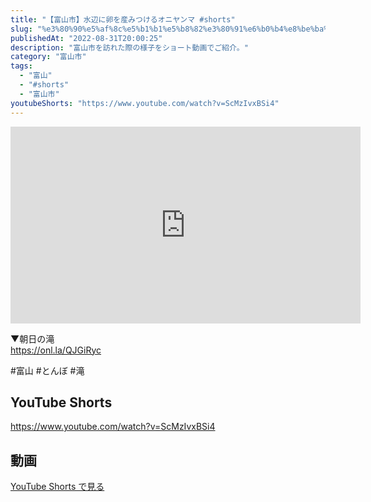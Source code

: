 ```yaml
---
title: "【富山市】水辺に卵を産みつけるオニヤンマ #shorts"
slug: "%e3%80%90%e5%af%8c%e5%b1%b1%e5%b8%82%e3%80%91%e6%b0%b4%e8%be%ba%e3%81%ab%e5%8d%b5%e3%82%92%e7%94%a3%e3%81%bf%e3%81%a4%e3%81%91%e3%82%8b%e3%82%aa%e3%83%8b%e3%83%a4%e3%83%b3%e3%83%9e-shorts"
publishedAt: "2022-08-31T20:00:25"
description: "富山市を訪れた際の様子をショート動画でご紹介。"
category: "富山市"
tags: 
  - "富山"
  - "#shorts"
  - "富山市"
youtubeShorts: "https://www.youtube.com/watch?v=ScMzIvxBSi4"
---
```


<iframe width="560" height="315" src="https://www.youtube.com/embed/hde79BDok_o" frameborder="0" allowfullscreen></iframe>

▼朝日の滝<br />
https://onl.la/QJGiRyc

#富山 #とんぼ #滝

## YouTube Shorts

https://www.youtube.com/watch?v=ScMzIvxBSi4

## 動画

[YouTube Shorts で見る](https://www.youtube.com/watch?v=ScMzIvxBSi4)

